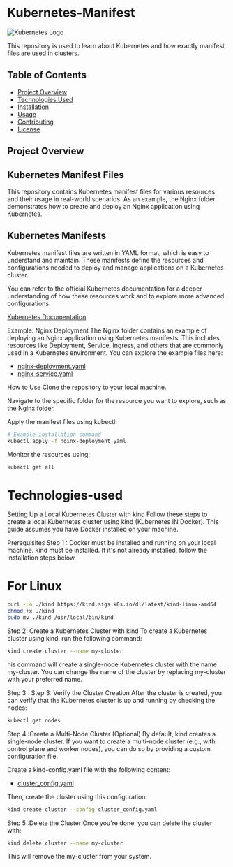 # Kubernetes-Manifest

![Kubernetes Logo](https://www.google.com/url?sa=i&url=https%3A%2F%2Fwww.linkedin.com%2Fpulse%2Fusing-kubectl-logs-how-view-kubernetes-pod-abhishek-rana&psig=AOvVaw0Whts7r0M14F9DfDfzRcE6&ust=1735743313247000&source=images&cd=vfe&opi=89978449&ved=0CBQQjRxqFwoTCMjGqfCh0ooDFQAAAAAdAAAAABAE)

This repository is used to learn about Kubernetes and how exactly manifest files are used in clusters.

## Table of Contents

- [Project Overview](#Project-overview)
- [Technologies Used](#Technologies-used)
- [Installation](#installation)
- [Usage](#usage)
- [Contributing](#contributing)
- [License](#license)

## Project Overview

## Kubernetes Manifest Files
This repository contains Kubernetes manifest files for various resources and their usage in real-world scenarios. As an example, the Nginx folder demonstrates how to create and deploy an Nginx application using Kubernetes.

## Kubernetes Manifests
Kubernetes manifest files are written in YAML format, which is easy to understand and maintain. These manifests define the resources and configurations needed to deploy and manage applications on a Kubernetes cluster.

You can refer to the official Kubernetes documentation for a deeper understanding of how these resources work and to explore more advanced configurations.

[Kubernetes Documentation](https://kubernetes.io/docs/)


Example: Nginx Deployment
The Nginx folder contains an example of deploying an Nginx application using Kubernetes manifests. This includes resources like Deployment, Service, Ingress, and others that are commonly used in a Kubernetes environment.
You can explore the example files here:
- [nginx-deployment.yaml](Nginx/deployment.yaml)
- [nginx-service.yaml](nginx/service.yaml)

How to Use
Clone the repository to your local machine.

Navigate to the specific folder for the resource you want to explore, such as the Nginx folder.

Apply the manifest files using kubectl:

```bash
# Example installation command
kubectl apply -f nginx-deployment.yaml
```
Monitor the resources using:
```bash
kubectl get all
```

# Technologies-used

Setting Up a Local Kubernetes Cluster with kind
Follow these steps to create a local Kubernetes cluster using kind (Kubernetes IN Docker). This guide assumes you have Docker installed on your machine.

Prerequisites
Step 1 : Docker must be installed and running on your local machine.
kind must be installed. If it's not already installed, follow the installation steps below.

# For Linux
```bash
curl -Lo ./kind https://kind.sigs.k8s.io/dl/latest/kind-linux-amd64
chmod +x ./kind
sudo mv ./kind /usr/local/bin/kind
```

Step 2: Create a Kubernetes Cluster with kind
To create a Kubernetes cluster using kind, run the following command:
```bash
kind create cluster --name my-cluster
```
his command will create a single-node Kubernetes cluster with the name my-cluster. You can change the name of the cluster by replacing my-cluster with your preferred name.

Step 3 : Step 3: Verify the Cluster Creation
After the cluster is created, you can verify that the Kubernetes cluster is up and running by checking the nodes:

```bash
kubectl get nodes
```
Step 4 :Create a Multi-Node Cluster (Optional)
By default, kind creates a single-node cluster. If you want to create a multi-node cluster (e.g., with control plane and worker nodes), you can do so by providing a custom configuration file.

Create a kind-config.yaml file with the following content:
- [cluster_config.yaml](cluster_config.yaml)

Then, create the cluster using this configuration:
```bash
kind create cluster --config cluster_config.yaml
```
Step 5 :Delete the Cluster
Once you're done, you can delete the cluster with:
```bash
kind delete cluster --name my-cluster
```
This will remove the my-cluster from your system.


